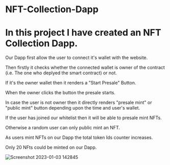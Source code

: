 # NFT-Collection-Dapp
# In this project I have created an NFT Collection Dapp.

Our Dapp first allow the user to connect it's wallet with the website.

Then firstly it checks whether the connected wallet is owner of the contract (i.e. The one who deplyed the smart contract) or not.

If it's the owner wallet then it renders a "Start Presale" Button.

When the owner clicks the button the presale starts.

In case the user is not owner then it directly renders "presale mint" or "public mint" button depending upon the time and user's wallet.

If the user has joined our whitelist then it will be able to presale mint NFTs.

Otherwise a random user can only public mint an NFT.

As users mint NFTs on our Dapp the total token Ids counter increases.

Only 20 NFts could be minted on our Dapp.

![Screenshot 2023-01-03 142845](https://user-images.githubusercontent.com/120009935/210338239-6c98df84-d7c6-4452-864e-8072dcd93da1.jpg)
